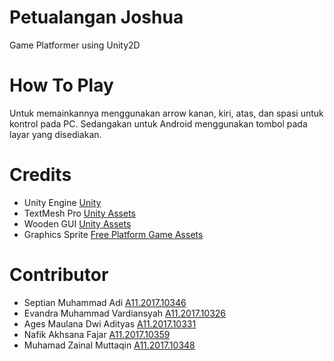 # Petualangan Joshua
Game Platformer using Unity2D


# How To Play
Untuk memainkannya menggunakan arrow kanan, kiri, atas, dan spasi untuk kontrol
pada PC. Sedangakan untuk Android menggunakan tombol pada layar yang disediakan.

# Credits
  - Unity Engine [Unity](https://unity3d.com/)
  - TextMesh Pro  [Unity Assets](https://assetstore.unity.com/packages/essentials/beta-projects/textmesh-pro-84126)
  - Wooden GUI [Unity Assets](https://assetstore.unity.com/packages/2d/gui/fantasy-wooden-gui-free-103811)
  - Graphics Sprite [Free Platform Game Assets](https://craftpix.net/freebies/)

# Contributor
  - Septian Muhammad Adi [A11.2017.10346](https://mahasiswa.dinus.ac.id/images/foto/A/A11/2017/A11.2017.10346.jpg)
  - Evandra Muhammad Vardiansyah [A11.2017.10326](https://mahasiswa.dinus.ac.id/images/foto/A/A11/2017/A11.2017.10326.jpg)
  - Ages Maulana Dwi Adityas [A11.2017.10331](https://mahasiswa.dinus.ac.id/images/foto/A/A11/2017/A11.2017.10331.jpg)
  - Nafik Akhsana Fajar [A11.2017.10359](https://mahasiswa.dinus.ac.id/images/foto/A/A11/2017/A11.2017.10359.jpg)
  - Muhamad Zainal Muttaqin [A11.2017.10348](https://mahasiswa.dinus.ac.id/images/foto/A/A11/2017/A11.2017.10348.jpg)
